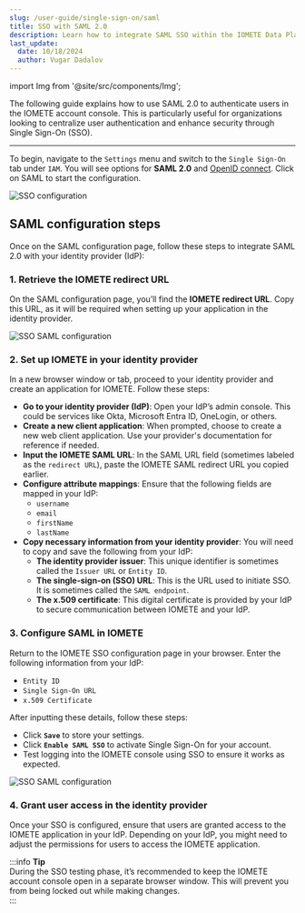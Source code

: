 ```yaml
---
slug: /user-guide/single-sign-on/saml
title: SSO with SAML 2.0
description: Learn how to integrate SAML SSO within the IOMETE Data Plane
last_update:
  date: 10/18/2024
  author: Vugar Dadalov
---
```


import Img from '@site/src/components/Img';

The following guide explains how to use SAML 2.0 to authenticate users in the IOMETE account console. This is particularly useful for organizations looking to centralize user authentication and enhance security through Single Sign-On (SSO).

---

To begin, navigate to the `Settings` menu and switch to the `Single Sign-On` tab under `IAM`.
You will see options for **SAML 2.0** and [OpenID connect](/user-guide/sso-configuration-oidc). Click on SAML to start the configuration.

<Img src="/img/user-guide/iam/sso/sso.png" alt="SSO configuration"/>

## SAML configuration steps

Once on the SAML configuration page, follow these steps to integrate SAML 2.0 with your identity provider (IdP):

### 1. Retrieve the IOMETE redirect URL

On the SAML configuration page, you’ll find the **IOMETE redirect URL**. Copy this URL, as it will be required when setting up your application in the identity provider.

<Img src="/img/user-guide/iam/sso/saml.png" alt="SSO SAML configuration" maxWidth="500px" />

### 2. Set up IOMETE in your identity provider

In a new browser window or tab, proceed to your identity provider and create an application for IOMETE. Follow these steps:

- **Go to your identity provider (IdP)**: Open your IdP’s admin console. This could be services like Okta, Microsoft Entra ID, OneLogin, or others.
- **Create a new client application**: When prompted, choose to create a new web client application. Use your provider's documentation for reference if needed.
- **Input the IOMETE SAML URL**: In the SAML URL field (sometimes labeled as the `redirect URL`), paste the IOMETE SAML redirect URL you copied earlier.
- **Configure attribute mappings**: Ensure that the following fields are mapped in your IdP:
  - `username`
  - `email`
  - `firstName`
  - `lastName`
- **Copy necessary information from your identity provider**: You will need to copy and save the following from your IdP:
  - **The identity provider issuer**: This unique identifier is sometimes called the `Issuer URL` or `Entity ID`.
  - **The single-sign-on (SSO) URL**: This is the URL used to initiate SSO. It is sometimes called the `SAML endpoint`.
  - **The x.509 certificate**: This digital certificate is provided by your IdP to secure communication between IOMETE and your IdP.

### 3. Configure SAML in IOMETE

Return to the IOMETE SSO configuration page in your browser. Enter the following information from your IdP:

- `Entity ID`
- `Single Sign-On URL`
- `x.509 Certificate`

After inputting these details, follow these steps:

- Click **`Save`** to store your settings.
- Click **`Enable SAML SSO`** to activate Single Sign-On for your account.
- Test logging into the IOMETE console using SSO to ensure it works as expected.

<Img src="/img/user-guide/iam/sso/saml-configured.png" alt="SSO SAML configuration" maxWidth="500px" />

### 4. Grant user access in the identity provider

Once your SSO is configured, ensure that users are granted access to the IOMETE application in your IdP. Depending on your IdP, you might need to adjust the permissions for users to access the IOMETE application.

:::info **Tip**  
During the SSO testing phase, it’s recommended to keep the IOMETE account console open in a separate browser window. This will prevent you from being locked out while making changes.  
:::
